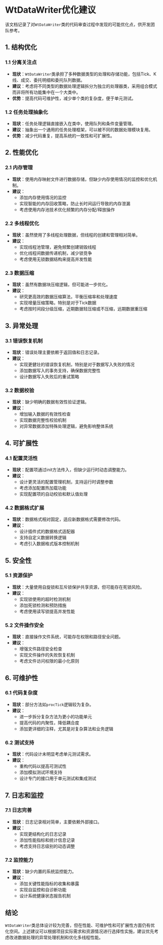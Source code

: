 # WtDataWriter优化建议

该文档记录了对`WtDataWriter`类的代码审查过程中发现的可能优化点，供开发团队参考。

## 1. 结构优化

### 1.1 分离关注点
- **现状**：`WtDataWriter`类承担了多种数据类型的处理和存储功能，包括Tick、K线、成交、委托明细和委托队列数据。
- **建议**：考虑将不同类型的数据处理逻辑拆分为独立的处理器类，采用组合模式而非将所有功能集中在一个大类中。
- **优势**：提高代码可维护性，减少单个类的复杂度，便于单元测试。

### 1.2 任务处理抽象化
- **现状**：任务处理逻辑直接嵌入在类中，使用队列和条件变量管理。
- **建议**：抽象出一个通用的任务处理框架，可以被不同的数据处理模块复用。
- **优势**：减少代码重复，提高系统的一致性和可扩展性。

## 2. 性能优化

### 2.1 内存管理
- **现状**：使用内存映射文件进行数据存储，但缺少内存使用情况的监控和优化机制。
- **建议**：
  - 添加内存使用情况的监控
  - 实现智能的内存回收策略，防止长时间运行导致的内存泄漏
  - 考虑使用内存池技术优化频繁的内存分配/释放操作

### 2.2 多线程优化
- **现状**：虽然使用了多线程处理数据，但线程的创建和管理相对简单。
- **建议**：
  - 实现线程池管理，避免频繁创建销毁线程
  - 优化线程间数据传递机制，减少锁竞争
  - 考虑使用无锁数据结构来提高并发性能

### 2.3 数据压缩
- **现状**：虽然有数据块压缩逻辑，但可能进一步优化。
- **建议**：
  - 研究更高效的数据压缩算法，平衡压缩率和处理速度
  - 实现增量压缩策略，特别是对于Tick数据
  - 考虑按时间段分级压缩，近期数据轻压缩或不压缩，远期数据重压缩

## 3. 异常处理

### 3.1 错误恢复机制
- **现状**：错误处理主要依赖于返回值和日志记录。
- **建议**：
  - 实现更健壮的错误恢复机制，特别是对于数据写入失败的情况
  - 添加数据写入的事务支持，确保数据完整性
  - 设计数据写入失败后的重试策略

### 3.2 数据校验
- **现状**：缺少明确的数据有效性验证逻辑。
- **建议**：
  - 增加输入数据的有效性检查
  - 实现数据完整性校验机制
  - 对异常数据添加特殊处理逻辑，避免影响整体系统

## 4. 可扩展性

### 4.1 配置灵活性
- **现状**：配置项通过init方法传入，但缺少运行时动态调整能力。
- **建议**：
  - 设计更灵活的配置管理机制，支持运行时调整参数
  - 考虑添加配置热加载功能
  - 实现配置项的自动校验和默认值处理

### 4.2 数据格式扩展
- **现状**：数据格式相对固定，适应新数据格式需要修改代码。
- **建议**：
  - 设计插件式的数据格式适配器
  - 支持自定义数据转换逻辑
  - 考虑引入数据格式版本控制机制

## 5. 安全性

### 5.1 资源保护
- **现状**：大量使用自旋锁和互斥锁保护共享资源，但可能存在死锁风险。
- **建议**：
  - 实现锁使用的超时检测机制
  - 添加死锁检测和预防措施
  - 考虑使用读写锁提高并发性能

### 5.2 文件操作安全
- **现状**：直接操作文件系统，可能存在权限和路径安全问题。
- **建议**：
  - 增强文件路径安全检查
  - 实现文件操作的失败恢复机制
  - 考虑文件访问权限的最小化原则

## 6. 可维护性

### 6.1 代码复杂度
- **现状**：部分方法如`procTick`逻辑较为复杂。
- **建议**：
  - 进一步拆分复杂方法为更小的功能单元
  - 提高代码的内聚性，降低耦合度
  - 添加更详细的注释，尤其是对复杂算法和业务逻辑

### 6.2 测试支持
- **现状**：代码设计未明显考虑单元测试需求。
- **建议**：
  - 重构代码以提高可测试性
  - 添加模拟测试环境支持
  - 设计专门的接口用于单元测试和集成测试

## 7. 日志和监控

### 7.1 日志完善
- **现状**：日志记录相对简单，主要依赖外部接口。
- **建议**：
  - 实现更结构化的日志记录
  - 添加性能指标和统计信息记录
  - 考虑支持日志级别的动态调整

### 7.2 监控能力
- **现状**：缺少内置的系统监控能力。
- **建议**：
  - 添加关键性能指标的收集和暴露
  - 实现自监控和自诊断功能
  - 设计系统健康状态报告机制

## 结论

`WtDataWriter`类总体设计较为完善，但在性能、可维护性和可扩展性方面仍有优化空间。上述建议可以根据项目实际需求和资源情况进行选择性实施，建议优先考虑改进数据处理的异常处理机制和优化多线程性能。
